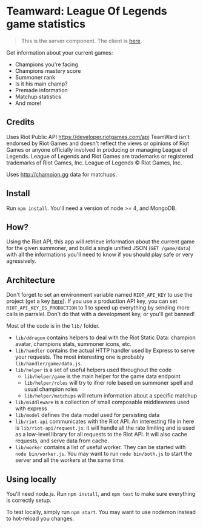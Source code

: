 # Teamward: League Of Legends game statistics
> This is the server component. The client is [here](https://github.com/neamar/teamward-client).

Get information about your current games:

* Champions you're facing
* Champions mastery score
* Summoner rank
* Is it his main champ?
* Premade information
* Matchup statistics
* And more!

## Credits
Uses Riot Public API https://developer.riotgames.com/api
TeamWard isn't endorsed by Riot Games and doesn't reflect the views or opinions of Riot Games or anyone officially involved in producing or managing League of Legends. League of Legends and Riot Games are trademarks or registered trademarks of Riot Games, Inc. League of Legends © Riot Games, Inc.

Uses http://champion.gg data for matchups.

## Install
Run `npm install`. You'll need a version of node >= 4, and MongoDB.

## How?
Using the Riot API, this app will retrieve information about the current game for the given summoner, and build a single unified JSON (`GET /game/data`) with all the informations you'll need to know if you should play safe or very agressively. 

## Architecture
Don't forget to set an environment variable named `RIOT_API_KEY` to use the project (get a key [here](https://developer.riotgames.com/docs/api-keys)).
If you use a production API key, you can set `RIOT_API_KEY_IS_PRODUCTION` to 1 to speed up everything by sending more calls in parralel. Don't do that with a development key, or you'll get banned!

Most of the code is in the `lib/` folder.

* `lib/ddragon` contains helpers to deal with the Riot Static Data: champion avatar, champions stats, summoner icons, etc. 
* `lib/handler` contains the actual HTTP handler used by Express to serve your requests. The most interesting one is probably `lib/handler/game/data.js`.
* `lib/helper` is a set of useful helpers used throughout the code
    - `lib/helper/game` is the main helper for the game data endpoint
    - `lib/helper/roles` will try to ifner role based on summoner spell and usual champion roles
    - `lib/helper/matchups` will return information about a specific matchup
* `lib/middleware` is a collection of small composable middlewares used with express
* `lib/model` defines the data model used for persisting data
* `lib/riot-api` communicates with the Riot API. An interesting file in here is `lib/riot-api/request.js`: it will handle all the rate limiting and is used as a low-level library for all requests to the Riot API. It will also cache requests, and serve data from cache. 
* `lib/worker` contains a list of useful worker. They can be started with `node bin/worker.js`. You may want to run `node bin/both.js` to start the server and all the workers at the same time.

## Using locally
You'll need node.js.
Run `npm install`, and `npm test` to make sure everything is correctly setup.

To test locally, simply run `npm start`. You may want to use nodemon instead to hot-reload you changes.
